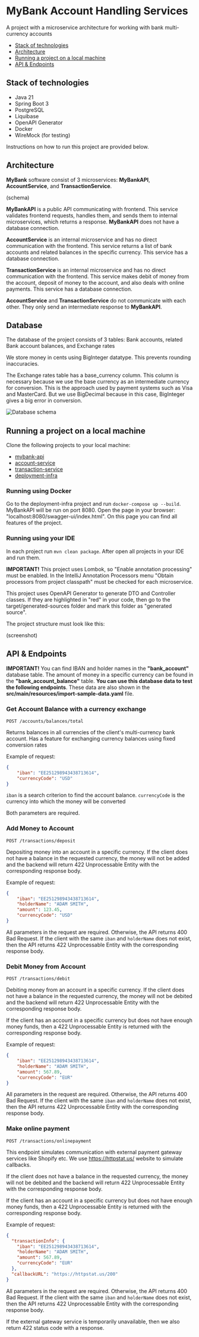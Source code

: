 # MyBank Account Handling Services
A project with a microservice architecture for working with bank multi-currency accounts

- [Stack of technologies](#stack-of-technologies)
- [Architecture](#architecture)
- [Running a project on a local machine](#running-a-project-on-a-local-machine)
- [API & Endpoints](#api--endpoints)


## Stack of technologies
- Java 21
- Spring Boot 3
- PostgreSQL
- Liquibase
- OpenAPI Generator
- Docker
- WireMock (for testing)

Instructions on how to run this project are provided below.

## Architecture
**MyBank** software consist of 3 microservices: **MyBankAPI**, **AccountService**, and **TransactionService**.

(schema)

**MyBankAPI** is a public API communicating with frontend. This service validates frontend requests, handles them, and sends them to internal microservices, which returns a response. **MyBankAPI** does not have a database connection.

**AccountService** is an internal microservice and has no direct communication with the frontend. This service returns a list of bank accounts and related balances in the specific currency. This service has a database connection.

**TransactionService** is an internal microservice and has no direct communication with the frontend. This service makes debit of money from the account, deposit of money to the account, and also deals with online payments. This service has a database connection.

**AccountService** and **TransactionService** do not communicate with each other. They only send an intermediate response to **MyBankAPI**.

## Database
The database of the project consists of 3 tables: Bank accounts, related Bank account balances, and Exchange rates

We store money in cents using BigInteger datatype. This prevents rounding inaccuracies.

The Exchange rates table has a base_currency column. This column is necessary because we use the base currency as an intermediate currency for conversion. This is the approach used by payment systems such as Visa and MasterCard. But we use BigDecimal because in this case, BigInteger gives a big error in conversion.

![Database schema](mybank_database_schema.png)

## Running a project on a local machine
Clone the following projects to your local machine:
- [mybank-api](https://github.com/nikopa96/mybank-api)
- [account-service](https://github.com/nikopa96/account-service)
- [transaction-service](https://github.com/nikopa96/transaction-service)
- [deployment-infra](https://github.com/nikopa96/deployment-infra)

### Running using Docker
Go to the deployment-infra project and run ```docker-compose up --build```. MyBankAPI will be run on port 8080. Open the page in your browser: "localhost:8080/swagger-ui/index.html". On this page you can find all features of the project.

### Running using your IDE
In each project run ```mvn clean package```. After open all projects in your IDE and run them. 

**IMPORTANT!** This project uses Lombok, so "Enable annotation processing" must be enabled. In the IntelliJ Annotation Processors menu "Obtain processors from project classpath" must be checked for each microservice.

This project uses OpenAPI Generator to generate DTO and Controller classes. If they are highlighted in "red" in your code, then go to the target/generated-sources folder and mark this folder as "generated source". 

The project structure must look like this: 

(screenshot)

## API & Endpoints
**IMPORTANT!** You can find IBAN and holder names in the **"bank_account"** database table. The amount of money in a specific currency can be found in the **"bank_account_balance"** table. **You can use this database data to test the following endpoints**. These data are also shown in the  **src/main/resources/import-sample-data.yaml** file.

### Get Account Balance with a currency exchange
```POST /accounts/balances/total```

Returns balances in all currencies of the client's multi-currency bank account. Has a feature for exchanging currency balances using fixed conversion rates

Example of request:
```json
{
    "iban": "EE251298943438713614",
    "currencyCode": "USD"
}
```
```iban``` is a search criterion to find the account balance.
```currencyCode``` is the currency into which the money will be converted

Both parameters are required.

### Add Money to Account
```POST /transactions/deposit```

Depositing money into an account in a specific currency. If the client does not have a balance in the requested currency, the money will not be added and the backend will return 422 Unprocessable Entity with the corresponding response body.

Example of request:
```json
{
    "iban": "EE251298943438713614",
    "holderName": "ADAM SMITH",
    "amount": 123.45,
    "currencyCode": "USD"
}
```
All parameters in the request are required. Otherwise, the API returns 400 Bad Request. If the client with the same ```iban``` and ```holderName``` does not exist, then the API returns 422 Unprocessable Entity with the corresponding response body.

### Debit Money from Account
```POST /transactions/debit```

Debiting money from an account in a specific currency. If the client does not have a balance in the requested currency, the money will not be debited and the backend will return 422 Unprocessable Entity with the corresponding response body.

If the client has an account in a specific currency but does not have enough money funds, then a 422 Unprocessable Entity is returned with the corresponding response body.

Example of request:
```json
{
    "iban": "EE251298943438713614",
    "holderName": "ADAM SMITH",
    "amount": 567.89,
    "currencyCode": "EUR"
}
```
All parameters in the request are required. Otherwise, the API returns 400 Bad Request. If the client with the same ```iban``` and ```holderName``` does not exist, then the API returns 422 Unprocessable Entity with the corresponding response body.

### Make online payment
```POST /transactions/onlinepayment```

This endpoint simulates communication with external payment gateway services like Shopify etc. We use https://httpstat.us/ website to simulate callbacks.

If the client does not have a balance in the requested currency, the money will not be debited and the backend will return 422 Unprocessable Entity with the corresponding response body.

If the client has an account in a specific currency but does not have enough money funds, then a 422 Unprocessable Entity is returned with the corresponding response body.

Example of request:
```json
{
  "transactionInfo": {
    "iban": "EE251298943438713614",
    "holderName": "ADAM SMITH",
    "amount": 567.89,
    "currencyCode": "EUR"
  },
  "callbackURL": "https://httpstat.us/200"
}
```
All parameters in the request are required. Otherwise, the API returns 400 Bad Request. If the client with the same ```iban``` and ```holderName``` does not exist, then the API returns 422 Unprocessable Entity with the corresponding response body.

If the external gateway service is temporarily unavailable, then we also return 422 status code with a response.
